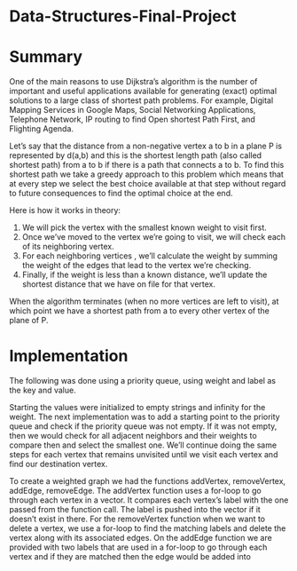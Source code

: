 # Data-Structures-Final-Project


# Summary
One of the main reasons to use Dijkstra’s algorithm is the number of important and
useful applications available for generating (exact) optimal solutions to a large class of
shortest path problems. For example, Digital Mapping Services in Google Maps, Social
Networking Applications, Telephone Network, IP routing to find Open shortest Path
First, and Flighting Agenda.


Let’s say that the distance from a non-negative vertex a to b in a plane P is represented
by d(a,b) and this is the shortest length path (also called shortest path) from a to b if
there is a path that connects a to b. To find this shortest path we take a greedy
approach to this problem which means that at every step we select the best choice
available at that step without regard to future consequences to find the optimal choice at
the end.

Here is how it works in theory:


1. We will pick the vertex with the smallest known weight to visit first.
2. Once we’ve moved to the vertex we’re going to visit, we will check each of its
neighboring vertex.
3. For each neighboring vertices , we’ll calculate the weight by summing the weight
of the edges that lead to the vertex we’re checking.
4. Finally, if the weight is less than a known distance, we’ll update the shortest
distance that we have on file for that vertex.


When the algorithm terminates (when no more vertices are left to visit), at which point
we have a shortest path from a to every other vertex of the plane of P.


# Implementation
The following was done using a priority queue, using weight and label as the key and
value.


Starting the values were initialized to empty strings and infinity for the weight. The next
implementation was to add a starting point to the priority queue and check if the priority
queue was not empty. If it was not empty, then we would check for all adjacent
neighbors and their weights to compare then and select the smallest one. We’ll continue
doing the same steps for each vertex that remains unvisited until we visit each vertex
and find our destination vertex.


To create a weighted graph we had the functions addVertex, removeVertex, addEdge,
removeEdge. The addVertex function uses a for-loop to go through each vertex in a
vector. It compares each vertex’s label with the one passed from the function call. The
label is pushed into the vector if it doesn’t exist in there. For the removeVertex function
when we want to delete a vertex, we use a for-loop to find the matching labels and
delete the vertex along with its associated edges. On the addEdge function we are
provided with two labels that are used in a for-loop to go through each vertex and if they
are matched then the edge would be added into
